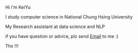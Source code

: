 Hi i'm KeiYu

I study computer science in National Chung Hsing University

My Research assistant at data science and NLP

if you have question or advice, plz send <a href="mailto:iove22@hotmail.com">Email</a> to me :)  

Thx !!!
